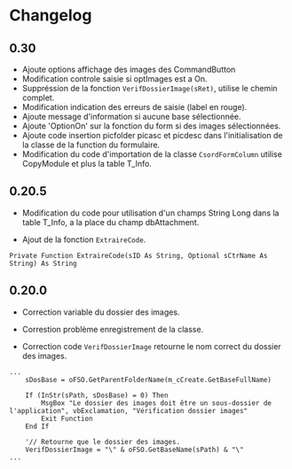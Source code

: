 # Changelog

## 0.30

- Ajoute options affichage des images des CommandButton
- Modification controle saisie si optImages est a On.
- Suppréssion de la fonction `VerifDossierImage(sRet)`, utilise le chemin complet.
- Modification indication des erreurs de saisie (label en rouge).
- Ajoute message d'information si aucune base sélectionnée.
- Ajoute 'OptionOn' sur la fonction du form si des images sélectionnées.
- Ajoute code insertion picfolder picasc et picdesc dans l'initialisation de la classe de la function du formulaire.
- Modification du code d'importation de la classe `CsordFormColumn` utilise CopyModule et plus la table T_Info.

## 0.20.5

- Modification du code pour utilisation d'un champs String Long dans la table T_Info, a la place du champ dbAttachment.

- Ajout de la fonction `ExtraireCode`.
  
```VB
Private Function ExtraireCode(sID As String, Optional sCtrName As String) As String
```

## 0.20.0

- Correction variable du dossier des images.

- Correstion problème enregistrement de la classe.

- Correction code `VerifDossierImage` retourne le nom correct du dossier des images.

```VB
...
    sDosBase = oFSO.GetParentFolderName(m_cCreate.GetBaseFullName)

    If (InStr(sPath, sDosBase) = 0) Then
        MsgBox "Le dossier des images doit être un sous-dossier de l'application", vbExclamation, "Vérification dossier images"
        Exit Function
    End If

    '// Retourne que le dossier des images.
    VerifDossierImage = "\" & oFSO.GetBaseName(sPath) & "\"
...

```
